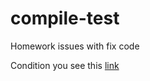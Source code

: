 # compile-test
Homework issues with fix code

Condition you see this [link](https://github.com/netology-code/cppl-homeworks/tree/main/02/01)
